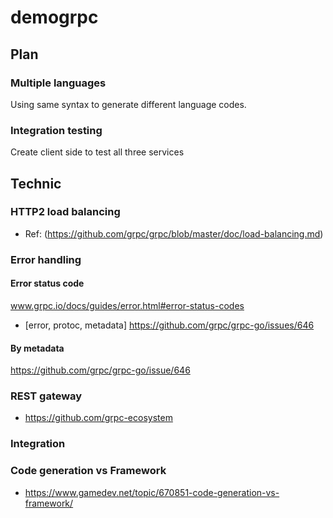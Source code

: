 # demogrpc


## Plan

### Multiple languages

Using same syntax to generate different language codes.


### Integration testing

Create client side to test all three services


## Technic

### HTTP2 load balancing

- Ref: (https://github.com/grpc/grpc/blob/master/doc/load-balancing.md)


### Error handling


#### Error status code


www.grpc.io/docs/guides/error.html#error-status-codes


- [error, protoc, metadata] https://github.com/grpc/grpc-go/issues/646


#### By metadata

https://github.com/grpc/grpc-go/issue/646


### REST gateway

- https://github.com/grpc-ecosystem


### Integration


### Code generation vs Framework

- https://www.gamedev.net/topic/670851-code-generation-vs-framework/